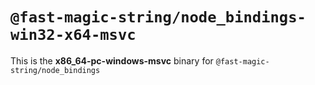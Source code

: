 # `@fast-magic-string/node_bindings-win32-x64-msvc`

This is the **x86_64-pc-windows-msvc** binary for
`@fast-magic-string/node_bindings`
